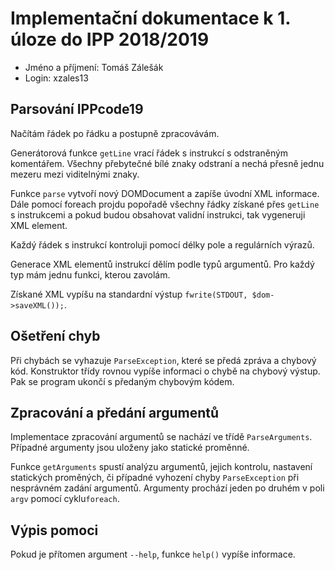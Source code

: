 # Implementační dokumentace k 1. úloze do IPP 2018/2019
* Jméno a příjmení: Tomáš Zálešák
* Login: xzales13

## Parsování IPPcode19

Načítám řádek po řádku a postupně zpracovávám.

Generátorová funkce `getLine` vrací řádek s instrukcí s odstraněným komentářem. Všechny přebytečné bílé znaky odstraní a nechá přesně jednu mezeru mezi viditelnými znaky.

Funkce `parse` vytvoří nový DOMDocument a zapíše úvodní XML informace. Dále pomocí foreach projdu popořadě všechny řádky získané přes `getLine` s instrukcemi a pokud budou obsahovat validní instrukci, tak vygeneruji XML element.

Každý řádek s instrukcí kontroluji pomocí délky pole a regulárních výrazů. 

Generace XML elementů instrukcí dělím podle typů argumentů. Pro každý typ mám jednu funkci, kterou zavolám.

Získané XML vypíšu na standardní výstup `fwrite(STDOUT, $dom->saveXML());`.

## Ošetření chyb

Při chybách se vyhazuje `ParseException`, které se předá zpráva a chybový kód. Konstruktor třídy rovnou vypíše informaci o chybě na chybový výstup. Pak se program ukončí s předaným chybovým kódem.

## Zpracování a předání argumentů

Implementace zpracování argumentů se nachází ve třídě `ParseArguments`. Případné argumenty jsou uloženy jako statické proměnné.

Funkce `getArguments` spustí analýzu argumentů, jejich kontrolu, nastavení statických proměných, či případné vyhození chyby `ParseException` při nesprávném zadání argumentů. Argumenty prochází jeden po druhém v poli `argv` pomocí cyklu`foreach`.

## Výpis pomoci

Pokud je přítomen argument `--help`, funkce `help()` vypíše informace.


